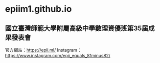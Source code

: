 # epiim1.github.io
## 國立臺灣師範大學附屬高級中學數理資優班第35屆成果發表會 
官方網站：https://epii.ml/
Instagram：https://www.instagram.com/epii_equals_81minus82/

